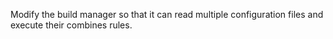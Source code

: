 Modify the build manager so that it can read multiple configuration files
and execute their combines rules.
